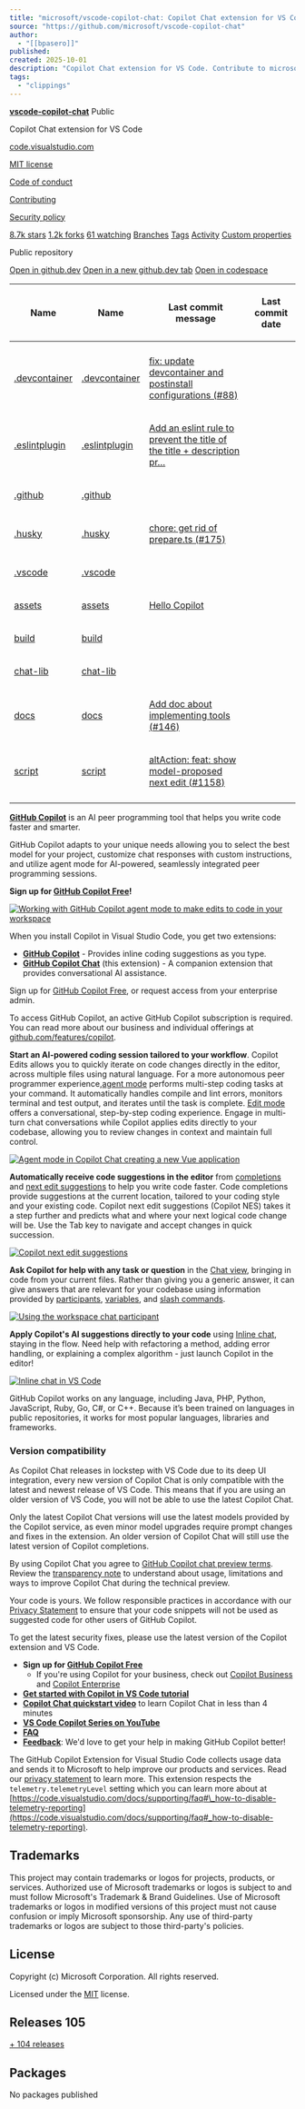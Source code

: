 ```yaml
---
title: "microsoft/vscode-copilot-chat: Copilot Chat extension for VS Code"
source: "https://github.com/microsoft/vscode-copilot-chat"
author:
  - "[[bpasero]]"
published:
created: 2025-10-01
description: "Copilot Chat extension for VS Code. Contribute to microsoft/vscode-copilot-chat development by creating an account on GitHub."
tags:
  - "clippings"
---
```

**[vscode-copilot-chat](https://github.com/microsoft/vscode-copilot-chat)** Public

Copilot Chat extension for VS Code

[code.visualstudio.com](https://code.visualstudio.com/ "https://code.visualstudio.com")

[MIT license](https://github.com/microsoft/vscode-copilot-chat/blob/main/LICENSE.txt)

[Code of conduct](https://github.com/microsoft/vscode-copilot-chat/blob/main/CODE_OF_CONDUCT.md)

[Contributing](https://github.com/microsoft/vscode-copilot-chat/blob/main/CONTRIBUTING.md)

[Security policy](https://github.com/microsoft/vscode-copilot-chat/blob/main/SECURITY.md)

[8.7k stars](https://github.com/microsoft/vscode-copilot-chat/stargazers) [1.2k forks](https://github.com/microsoft/vscode-copilot-chat/forks) [61 watching](https://github.com/microsoft/vscode-copilot-chat/watchers) [Branches](https://github.com/microsoft/vscode-copilot-chat/branches) [Tags](https://github.com/microsoft/vscode-copilot-chat/tags) [Activity](https://github.com/microsoft/vscode-copilot-chat/activity) [Custom properties](https://github.com/microsoft/vscode-copilot-chat/custom-properties)

Public repository

[Open in github.dev](https://github.dev/) [Open in a new github.dev tab](https://github.dev/) [Open in codespace](https://github.com/codespaces/new/microsoft/vscode-copilot-chat?resume=1)

<table><thead><tr><th colspan="2"><span>Name</span></th><th colspan="1"><span>Name</span></th><th><p><span>Last commit message</span></p></th><th colspan="1"><p><span>Last commit date</span></p></th></tr></thead><tbody><tr><td colspan="3"></td></tr><tr><td colspan="2"><p><a href="https://github.com/microsoft/vscode-copilot-chat/tree/main/.devcontainer">.devcontainer</a></p></td><td colspan="1"><p><a href="https://github.com/microsoft/vscode-copilot-chat/tree/main/.devcontainer">.devcontainer</a></p></td><td><p><a href="https://github.com/microsoft/vscode-copilot-chat/commit/550b4a2784c1b11aded19a3e9f177bade4281004">fix: update devcontainer and postinstall configurations (</a><a href="https://github.com/microsoft/vscode-copilot-chat/pull/88">#88</a><a href="https://github.com/microsoft/vscode-copilot-chat/commit/550b4a2784c1b11aded19a3e9f177bade4281004">)</a></p></td><td></td></tr><tr><td colspan="2"><p><a href="https://github.com/microsoft/vscode-copilot-chat/tree/main/.eslintplugin">.eslintplugin</a></p></td><td colspan="1"><p><a href="https://github.com/microsoft/vscode-copilot-chat/tree/main/.eslintplugin">.eslintplugin</a></p></td><td><p><a href="https://github.com/microsoft/vscode-copilot-chat/commit/af11f31882dfd5b903c17907405890750b91364e">Add an eslint rule to prevent the title of the title + description pr…</a></p></td><td></td></tr><tr><td colspan="2"><p><a href="https://github.com/microsoft/vscode-copilot-chat/tree/main/.github">.github</a></p></td><td colspan="1"><p><a href="https://github.com/microsoft/vscode-copilot-chat/tree/main/.github">.github</a></p></td><td></td><td></td></tr><tr><td colspan="2"><p><a href="https://github.com/microsoft/vscode-copilot-chat/tree/main/.husky">.husky</a></p></td><td colspan="1"><p><a href="https://github.com/microsoft/vscode-copilot-chat/tree/main/.husky">.husky</a></p></td><td><p><a href="https://github.com/microsoft/vscode-copilot-chat/commit/f0408d133db2ab363addfeac43ecfb0baa244ac2">chore: get rid of prepare.ts (</a><a href="https://github.com/microsoft/vscode-copilot-chat/pull/175">#175</a><a href="https://github.com/microsoft/vscode-copilot-chat/commit/f0408d133db2ab363addfeac43ecfb0baa244ac2">)</a></p></td><td></td></tr><tr><td colspan="2"><p><a href="https://github.com/microsoft/vscode-copilot-chat/tree/main/.vscode">.vscode</a></p></td><td colspan="1"><p><a href="https://github.com/microsoft/vscode-copilot-chat/tree/main/.vscode">.vscode</a></p></td><td></td><td></td></tr><tr><td colspan="2"><p><a href="https://github.com/microsoft/vscode-copilot-chat/tree/main/assets">assets</a></p></td><td colspan="1"><p><a href="https://github.com/microsoft/vscode-copilot-chat/tree/main/assets">assets</a></p></td><td><p><a href="https://github.com/microsoft/vscode-copilot-chat/commit/af813ee4bf9ee121e68039618c7deb95ae2dc60b">Hello Copilot</a></p></td><td></td></tr><tr><td colspan="2"><p><a href="https://github.com/microsoft/vscode-copilot-chat/tree/main/build">build</a></p></td><td colspan="1"><p><a href="https://github.com/microsoft/vscode-copilot-chat/tree/main/build">build</a></p></td><td></td><td></td></tr><tr><td colspan="2"><p><a href="https://github.com/microsoft/vscode-copilot-chat/tree/main/chat-lib">chat-lib</a></p></td><td colspan="1"><p><a href="https://github.com/microsoft/vscode-copilot-chat/tree/main/chat-lib">chat-lib</a></p></td><td></td><td></td></tr><tr><td colspan="2"><p><a href="https://github.com/microsoft/vscode-copilot-chat/tree/main/docs">docs</a></p></td><td colspan="1"><p><a href="https://github.com/microsoft/vscode-copilot-chat/tree/main/docs">docs</a></p></td><td><p><a href="https://github.com/microsoft/vscode-copilot-chat/commit/8f3fc08926af81eac9a3203ed5b22e3efb9c17ec">Add doc about implementing tools (</a><a href="https://github.com/microsoft/vscode-copilot-chat/pull/146">#146</a><a href="https://github.com/microsoft/vscode-copilot-chat/commit/8f3fc08926af81eac9a3203ed5b22e3efb9c17ec">)</a></p></td><td></td></tr><tr><td colspan="2"><p><a href="https://github.com/microsoft/vscode-copilot-chat/tree/main/script">script</a></p></td><td colspan="1"><p><a href="https://github.com/microsoft/vscode-copilot-chat/tree/main/script">script</a></p></td><td><p><a href="https://github.com/microsoft/vscode-copilot-chat/commit/04412407e7fc6e968f09f3e64b3df69c4cca5d68">altAction: feat: show model-proposed next edit (</a><a href="https://github.com/microsoft/vscode-copilot-chat/pull/1158">#1158</a><a href="https://github.com/microsoft/vscode-copilot-chat/commit/04412407e7fc6e968f09f3e64b3df69c4cca5d68">)</a></p></td><td></td></tr><tr><td colspan="3"></td></tr></tbody></table>

**[GitHub Copilot](https://code.visualstudio.com/docs/copilot/overview)** is an AI peer programming tool that helps you write code faster and smarter.

GitHub Copilot adapts to your unique needs allowing you to select the best model for your project, customize chat responses with custom instructions, and utilize agent mode for AI-powered, seamlessly integrated peer programming sessions.

**Sign up for [GitHub Copilot Free](https://github.com/settings/copilot?utm_source=vscode-chat-readme&utm_medium=first&utm_campaign=2025mar-em-MSFT-signup)!**

[![Working with GitHub Copilot agent mode to make edits to code in your workspace](https://github.com/microsoft/vscode-copilot-release/raw/main/images/hero-dark.png?raw=true)](https://github.com/microsoft/vscode-copilot-release/blob/main/images/hero-dark.png?raw=true)

When you install Copilot in Visual Studio Code, you get two extensions:

- **[GitHub Copilot](https://marketplace.visualstudio.com/items?itemName=GitHub.copilot)** - Provides inline coding suggestions as you type.
- **[GitHub Copilot Chat](https://marketplace.visualstudio.com/items?itemName=GitHub.copilot-chat)** (this extension) - A companion extension that provides conversational AI assistance.

Sign up for [GitHub Copilot Free](https://github.com/settings/copilot?utm_source=vscode-chat-readme&utm_medium=second&utm_campaign=2025mar-em-MSFT-signup), or request access from your enterprise admin.

To access GitHub Copilot, an active GitHub Copilot subscription is required. You can read more about our business and individual offerings at [github.com/features/copilot](https://github.com/features/copilot?utm_source=vscode-chat&utm_medium=readme&utm_campaign=2025mar-em-MSFT-signup).

**Start an AI-powered coding session tailored to your workflow**. Copilot Edits allows you to quickly iterate on code changes directly in the editor, across multiple files using natural language. For a more autonomous peer programmer experience,[agent mode](https://aka.ms/vscode-copilot-agent) performs multi-step coding tasks at your command. It automatically handles compile and lint errors, monitors terminal and test output, and iterates until the task is complete. [Edit mode](https://aka.ms/vscode-copilot-edit) offers a conversational, step-by-step coding experience. Engage in multi-turn chat conversations while Copilot applies edits directly to your codebase, allowing you to review changes in context and maintain full control.

[![Agent mode in Copilot Chat creating a new Vue application](https://github.com/microsoft/vscode-copilot-release/raw/main/images/agent-mode-readme.gif?raw=true)](https://github.com/microsoft/vscode-copilot-release/blob/main/images/agent-mode-readme.gif?raw=true)

**Automatically receive code suggestions in the editor** from [completions](https://aka.ms/vscode-completions) and [next edit suggestions](https://aka.ms/vscode-nes) to help you write code faster. Code completions provide suggestions at the current location, tailored to your coding style and your existing code. Copilot next edit suggestions (Copilot NES) takes it a step further and predicts what and where your next logical code change will be. Use the Tab key to navigate and accept changes in quick succession.

[![Copilot next edit suggestions](https://camo.githubusercontent.com/d0d4e72371f927480f7118dae55d72ff27e541edea59441b697492559e616203/68747470733a2f2f636f64652e76697375616c73747564696f2e636f6d2f6173736574732f646f63732f636f70696c6f742f696e6c696e652d73756767657374696f6e732f6e65732d706f696e742e676966)](https://camo.githubusercontent.com/d0d4e72371f927480f7118dae55d72ff27e541edea59441b697492559e616203/68747470733a2f2f636f64652e76697375616c73747564696f2e636f6d2f6173736574732f646f63732f636f70696c6f742f696e6c696e652d73756767657374696f6e732f6e65732d706f696e742e676966)

**Ask Copilot for help with any task or question** in the [Chat view](https://aka.ms/vscode-chat), bringing in code from your current files. Rather than giving you a generic answer, it can give answers that are relevant for your codebase using information provided by [participants](https://aka.ms/vscode-chat-participants), [variables](https://aka.ms/vscode-chat-variables), and [slash commands](https://aka.ms/vscode-chat-commands).

[![Using the workspace chat participant](https://github.com/microsoft/vscode-copilot-release/raw/main/images/participants-workspace.gif?raw=true)](https://github.com/microsoft/vscode-copilot-release/blob/main/images/participants-workspace.gif?raw=true)

**Apply Copilot's AI suggestions directly to your code** using [Inline chat](https://aka.ms/vscode-inline-chat), staying in the flow. Need help with refactoring a method, adding error handling, or explaining a complex algorithm - just launch Copilot in the editor!

[![Inline chat in VS Code](https://camo.githubusercontent.com/eef799526484b76b1b8052cdf2ec0a688b46b5e95e4f8db50a97b282c0ab1ab7/68747470733a2f2f636f64652e76697375616c73747564696f2e636f6d2f6173736574732f646f63732f636f70696c6f742f636f70696c6f742d636861742f696e6c696e652d636861742d7175657374696f6e2d6578616d706c652e706e67)](https://camo.githubusercontent.com/eef799526484b76b1b8052cdf2ec0a688b46b5e95e4f8db50a97b282c0ab1ab7/68747470733a2f2f636f64652e76697375616c73747564696f2e636f6d2f6173736574732f646f63732f636f70696c6f742f636f70696c6f742d636861742f696e6c696e652d636861742d7175657374696f6e2d6578616d706c652e706e67)

GitHub Copilot works on any language, including Java, PHP, Python, JavaScript, Ruby, Go, C#, or C++. Because it’s been trained on languages in public repositories, it works for most popular languages, libraries and frameworks.

### Version compatibility

As Copilot Chat releases in lockstep with VS Code due to its deep UI integration, every new version of Copilot Chat is only compatible with the latest and newest release of VS Code. This means that if you are using an older version of VS Code, you will not be able to use the latest Copilot Chat.

Only the latest Copilot Chat versions will use the latest models provided by the Copilot service, as even minor model upgrades require prompt changes and fixes in the extension. An older version of Copilot Chat will still use the latest version of Copilot completions.

By using Copilot Chat you agree to [GitHub Copilot chat preview terms](https://docs.github.com/en/early-access/copilot/github-copilot-chat-technical-preview-license-terms). Review the [transparency note](https://aka.ms/CopilotChatTransparencyNote) to understand about usage, limitations and ways to improve Copilot Chat during the technical preview.

Your code is yours. We follow responsible practices in accordance with our [Privacy Statement](https://docs.github.com/en/site-policy/privacy-policies/github-privacy-statement) to ensure that your code snippets will not be used as suggested code for other users of GitHub Copilot.

To get the latest security fixes, please use the latest version of the Copilot extension and VS Code.

- **Sign up for [GitHub Copilot Free](https://github.com/settings/copilot?utm_source=vscode-chat-readme&utm_medium=third&utm_campaign=2025mar-em-MSFT-signup)**
	- If you're using Copilot for your business, check out [Copilot Business](https://docs.github.com/en/copilot/copilot-business/about-github-copilot-business) and [Copilot Enterprise](https://docs.github.com/en/copilot/github-copilot-enterprise/overview/about-github-copilot-enterprise)
- **[Get started with Copilot in VS Code tutorial](https://code.visualstudio.com/docs/copilot/getting-started)**
- **[Copilot Chat quickstart video](https://www.youtube.com/watch?v=3surPGP7_4o)** to learn Copilot Chat in less than 4 minutes
- **[VS Code Copilot Series on YouTube](https://www.youtube.com/playlist?list=PLj6YeMhvp2S5_hvBl2SE-7YCHYlLQ0bPt)**
- **[FAQ](https://code.visualstudio.com/docs/copilot/faq)**
- **[Feedback](https://github.com/microsoft/vscode-copilot-release/issues)**: We'd love to get your help in making GitHub Copilot better!

The GitHub Copilot Extension for Visual Studio Code collects usage data and sends it to Microsoft to help improve our products and services. Read our [privacy statement](https://privacy.microsoft.com/privacystatement) to learn more. This extension respects the `telemetry.telemetryLevel` setting which you can learn more about at [https://code.visualstudio.com/docs/supporting/faq#\_how-to-disable-telemetry-reporting](https://code.visualstudio.com/docs/supporting/faq#_how-to-disable-telemetry-reporting).

## Trademarks

This project may contain trademarks or logos for projects, products, or services. Authorized use of Microsoft trademarks or logos is subject to and must follow Microsoft's Trademark & Brand Guidelines. Use of Microsoft trademarks or logos in modified versions of this project must not cause confusion or imply Microsoft sponsorship. Any use of third-party trademarks or logos are subject to those third-party's policies.

## License

Copyright (c) Microsoft Corporation. All rights reserved.

Licensed under the [MIT](https://github.com/microsoft/vscode-copilot-chat/blob/main/LICENSE.txt) license.

## Releases 105

[\+ 104 releases](https://github.com/microsoft/vscode-copilot-chat/releases)

## Packages

No packages published